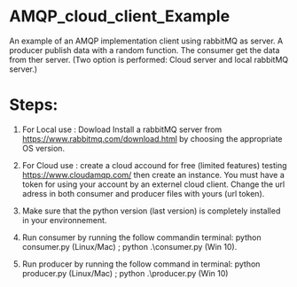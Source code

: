 # AMQP_cloud_client_Example
An example of an AMQP implementation client using rabbitMQ as server. A producer publish data with a random function. The consumer get the data from ther server. (Two option is performed: Cloud server and local rabbitMQ server.)

# Steps:
1. For Local use : Dowload Install a rabbitMQ server from https://www.rabbitmq.com/download.html by choosing the appropriate OS version.
2. For Cloud use : create a cloud accound for free (limited features) testing https://www.cloudamqp.com/ then create an instance. You must have a token for using your account by an externel cloud client. 
Change the url adress in both consumer and producer files with yours (url token).
3. Make sure that the python version (last version) is completely installed in your environnement.
4. Run consumer by running the follow commandin terminal:
   python consumer.py (Linux/Mac) ;  python .\consumer.py (Win 10).
   
5. Run producer by running the follow command in terminal:
   python producer.py (Linux/Mac) ;  python .\producer.py (Win 10)
